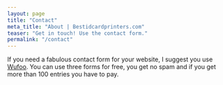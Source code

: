 ```yaml
---
layout: page
title: "Contact"
meta_title: "About | Bestidcardprinters.com"
teaser: "Get in touch! Use the contact form."
permalink: "/contact"
---
```

If you need a fabulous contact form for your website, I suggest you use [Wufoo][1]. You can use three forms for free, you get no spam and if you get more than 100 entries you have to pay.


 [1]: http://www.wufoo.com/
